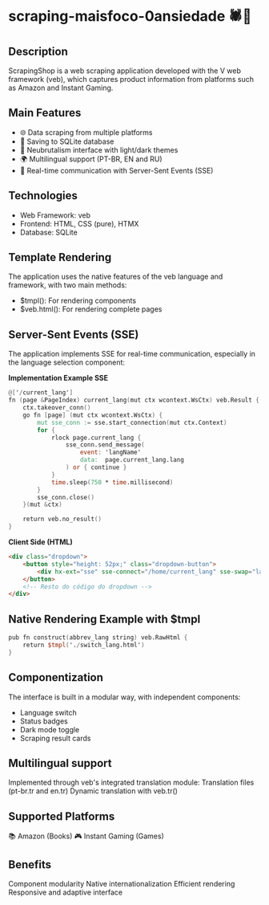# scraping-maisfoco-0ansiedade 🕷️🛒

## Description

ScrapingShop is a web scraping application developed with the V web framework (veb), which captures product information from platforms such as Amazon and Instant Gaming.

## Main Features

- 🌐 Data scraping from multiple platforms
- 💾 Saving to SQLite database
- 🎨 Neubrutalism interface with light/dark themes
- 🌍 Multilingual support (PT-BR, EN and RU)
- 🔄 Real-time communication with Server-Sent Events (SSE)

## Technologies

- Web Framework: veb
- Frontend: HTML, CSS (pure), HTMX
- Database: SQLite

## Template Rendering

The application uses the native features of the veb language and framework, with two main methods:

- $tmpl(): For rendering components
- $veb.html(): For rendering complete pages

## Server-Sent Events (SSE)

The application implements SSE for real-time communication, especially in the language selection component:

**Implementation Example SSE**
```v
@['/current_lang']
fn (page &PageIndex) current_lang(mut ctx wcontext.WsCtx) veb.Result {
    ctx.takeover_conn()
    go fn [page] (mut ctx wcontext.WsCtx) {
        mut sse_conn := sse.start_connection(mut ctx.Context)
        for {
            rlock page.current_lang {
                sse_conn.send_message(
                    event: 'langName'
                    data:  page.current_lang.lang
                ) or { continue }
            }
            time.sleep(750 * time.millisecond)
        }
        sse_conn.close()
    }(mut &ctx)

    return veb.no_result()
}
```

**Client Side (HTML)**
```html
<div class="dropdown">
    <button style="height: 52px;" class="dropdown-button">
        <div hx-ext="sse" sse-connect="/home/current_lang" sse-swap="langName"></div>
    </button>
    <!-- Resto do código do dropdown -->
</div>
```

## Native Rendering Example with $tmpl

```v
pub fn construct(abbrev_lang string) veb.RawHtml {
    return $tmpl('./switch_lang.html')
}
```

## Componentization

The interface is built in a modular way, with independent components:
- Language switch
- Status badges
- Dark mode toggle
- Scraping result cards

## Multilingual support

Implemented through veb's integrated translation module:
Translation files (pt-br.tr and en.tr)
Dynamic translation with veb.tr()

## Supported Platforms

📚 Amazon (Books)
🎮 Instant Gaming (Games)

## Benefits

Component modularity
Native internationalization
Efficient rendering
Responsive and adaptive interface
